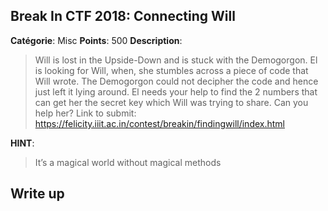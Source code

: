 Break In CTF 2018: Connecting Will
-------------

**Catégorie**: Misc **Points**: 500 **Description**:

> Will is lost in the Upside-Down and is stuck with the Demogorgon. El is looking for Will, when, she stumbles across a piece of code that Will wrote. The Demogorgon could not decipher the code and hence just left it lying around. El needs your help to find the 2 numbers that can get her the secret key which Will was trying to share. Can you help her?
Link to submit: https://felicity.iiit.ac.in/contest/breakin/findingwill/index.html

**HINT**: 
> It’s a magical world without magical methods


Write up
-------



